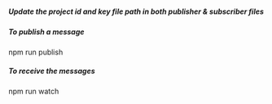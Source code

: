 ##### Update the project id and key file path in both publisher & subscriber files
##### To publish a message
npm run publish
##### To receive the messages
npm run watch